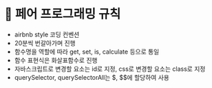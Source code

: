 # 🚀 페어 프로그래밍 규칙

- airbnb style 코딩 컨벤션
- 20분씩 번갈아가며 진행
- 함수명을 역할에 따라 get, set, is, calculate 등으로 통일
- 함수 표현식은 화살표함수로 진행
- 자바스크립트로 변경할 요소는 id로 지정, css로 변경할 요소는 class로 지정
- querySelector, querySelectorAll는 $, $$에 할당하여 사용
